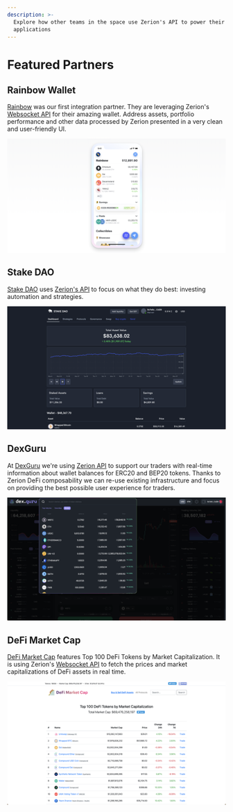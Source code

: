 ```yaml
---
description: >-
  Explore how other teams in the space use Zerion's API to power their amazing
  applications
---
```


# Featured Partners

## Rainbow Wallet

[Rainbow](https://rainbow.me/) was our first integration partner. They are leveraging Zerion's [Websocket API](websockets/getting-started/) for their amazing wallet. Address assets, portfolio performance and other data processed by Zerion presented in a very clean and user-friendly UI. 

![](.gitbook/assets/image%20%282%29.png)

## Stake DAO 

[Stake DAO](https://stakedao.org/) uses [Zerion's API](websockets/getting-started/) to focus on what they do best: investing automation and strategies. 

![](.gitbook/assets/image%20%283%29.png)

## DexGuru

At [DexGuru](https://dex.guru/) we're using [Zerion API](websockets/getting-started/) to support our traders with real-time information about wallet balances for ERC20 and BEP20 tokens. Thanks to Zerion DeFi composability we can re-use existing infrastructure and focus on providing the best possible user experience for traders.

![](.gitbook/assets/image%20%284%29.png)

## DeFi Market Cap

[DeFi Market Cap](https://defimarketcap.io/) features Top 100 DeFi Tokens by Market Capitalization. It is using Zerion's [Websocket API](websockets/getting-started/) to fetch the prices and market capitalizations of DeFi assets in real time. 

![](.gitbook/assets/image%20%285%29.png)



